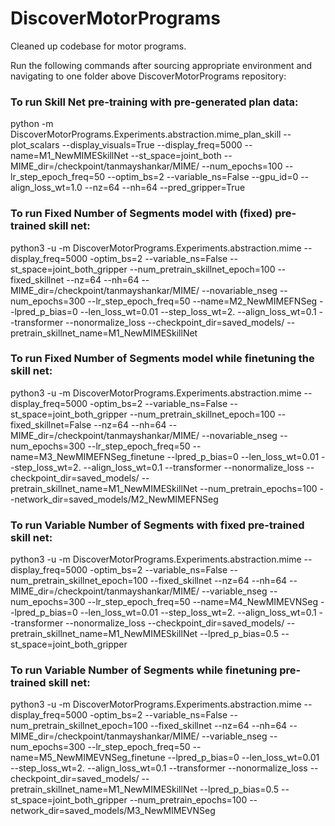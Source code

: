 # DiscoverMotorPrograms
Cleaned up codebase for motor programs.

Run the following commands after sourcing appropriate environment and navigating to one folder above DiscoverMotorPrograms repository: 

### To run Skill Net pre-training with pre-generated plan data: 

python -m DiscoverMotorPrograms.Experiments.abstraction.mime_plan_skill --plot_scalars --display_visuals=True --display_freq=5000 --name=M1_NewMIMESkillNet --st_space=joint_both --MIME_dir=/checkpoint/tanmayshankar/MIME/ --num_epochs=100 --lr_step_epoch_freq=50 --optim_bs=2 --variable_ns=False --gpu_id=0 --align_loss_wt=1.0 --nz=64 --nh=64 --pred_gripper=True

### To run Fixed Number of Segments model with (fixed) pre-trained skill net:

python3 -u -m DiscoverMotorPrograms.Experiments.abstraction.mime --display_freq=5000 -optim_bs=2 --variable_ns=False --st_space=joint_both_gripper --num_pretrain_skillnet_epoch=100 --fixed_skillnet --nz=64 --nh=64 --MIME_dir=/checkpoint/tanmayshankar/MIME/ --novariable_nseg --num_epochs=300 --lr_step_epoch_freq=50 --name=M2_NewMIMEFNSeg --lpred_p_bias=0 --len_loss_wt=0.01 --step_loss_wt=2. --align_loss_wt=0.1 --transformer --nonormalize_loss --checkpoint_dir=saved_models/ --pretrain_skillnet_name=M1_NewMIMESkillNet

### To run Fixed Number of Segments model while finetuning the skill net: 

python3 -u -m DiscoverMotorPrograms.Experiments.abstraction.mime --display_freq=5000 -optim_bs=2 --variable_ns=False --st_space=joint_both_gripper --num_pretrain_skillnet_epoch=100 --fixed_skillnet=False --nz=64 --nh=64 --MIME_dir=/checkpoint/tanmayshankar/MIME/ --novariable_nseg --num_epochs=300 --lr_step_epoch_freq=50 --name=M3_NewMIMEFNSeg_finetune --lpred_p_bias=0 --len_loss_wt=0.01 --step_loss_wt=2. --align_loss_wt=0.1 --transformer --nonormalize_loss --checkpoint_dir=saved_models/ --pretrain_skillnet_name=M1_NewMIMESkillNet --num_pretrain_epochs=100 --network_dir=saved_models/M2_NewMIMEFNSeg

### To run Variable Number of Segments with fixed pre-trained skill net: 

python3 -u -m DiscoverMotorPrograms.Experiments.abstraction.mime --display_freq=5000 -optim_bs=2 --variable_ns=False --num_pretrain_skillnet_epoch=100 --fixed_skillnet --nz=64 --nh=64 --MIME_dir=/checkpoint/tanmayshankar/MIME/ --variable_nseg --num_epochs=300 --lr_step_epoch_freq=50 --name=M4_NewMIMEVNSeg --lpred_p_bias=0 --len_loss_wt=0.01 --step_loss_wt=2. --align_loss_wt=0.1 --transformer --nonormalize_loss --checkpoint_dir=saved_models/ --pretrain_skillnet_name=M1_NewMIMESkillNet --lpred_p_bias=0.5 --st_space=joint_both_gripper

### To run Variable Number of Segments while finetuning pre-trained skill net: 

python3 -u -m DiscoverMotorPrograms.Experiments.abstraction.mime --display_freq=5000 -optim_bs=2 --variable_ns=False --num_pretrain_skillnet_epoch=100 --fixed_skillnet --nz=64 --nh=64 --MIME_dir=/checkpoint/tanmayshankar/MIME/ --variable_nseg --num_epochs=300 --lr_step_epoch_freq=50 --name=M5_NewMIMEVNSeg_finetune --lpred_p_bias=0 --len_loss_wt=0.01 --step_loss_wt=2. --align_loss_wt=0.1 --transformer --nonormalize_loss --checkpoint_dir=saved_models/ --pretrain_skillnet_name=M1_NewMIMESkillNet --lpred_p_bias=0.5 --st_space=joint_both_gripper --num_pretrain_epochs=100 --network_dir=saved_models/M3_NewMIMEVNSeg

